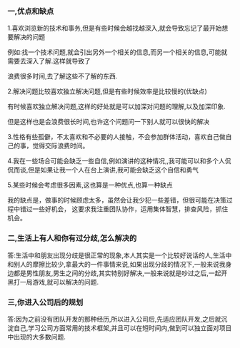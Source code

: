 ### 一,优点和缺点

1.喜欢浏览新的技术和事务,但是有些时候会越找越深入,就会导致忘记了最开始想要解决的问题

例如:找一个技术问题,就会引出另外一个相关的信息,而另一个相关的信息,可能就需要去深入了解.这样就导致了

浪费很多时间,去了解这些不了解的东西.

2.解决问题比较喜欢独立解决问题,但是有些时候效率是比较慢的(优缺点)

有时候喜欢独立解决问题,这样的好处就是可以加深对问题的理解,以及加深印象.

但是这样也是会浪费很长时间,也许这个问题问一下别人就可以很快的解决

3.性格有些孤僻，不太喜欢和不必要的人接触，不会参加群体活动，喜欢自己做自己的事，觉得交际浪费时间。

4.我在一些场合可能会缺乏一些自信,例如演讲的这种情况,,我可能可以和多个人侃侃而谈,但是如果让我一个人在台上演讲,我可能会缺乏这个自信和勇气	

5.某些时候会考虑很多因素,这也算是一种优点,也算一种缺点

我的缺点是，做事的时候顾虑太多，虽然会让我少犯一些差错，但很可能在决策过程中错过一些好机会， 这要求我注重团队协作，运用集体智慧，排查风险，抓住机会。





### 二,生活上有人和你有过分歧,怎么解决的

答:生活中和朋友出现分歧是很正常的现象,本人其实是一个比较好说话的人,生活中和别人的摩擦比较少,拿最大的一件事情来说,如果出现分歧的情况下,一般来说我身边都是男性朋友,男生之间的分歧,其实特别好解决,一般来说就是吵过之后,一起开黑打一局游戏,就可以解决的问题.



### 三,你进入公司后的规划

答:因为之前没有团队开发的那种经历,所以进入公司后,先适应团队开发,之后就沉淀自己,学习公司方面常用的技术框架,并且可以在短时间内,做到可以独立面对项目中出现的大多数问题.